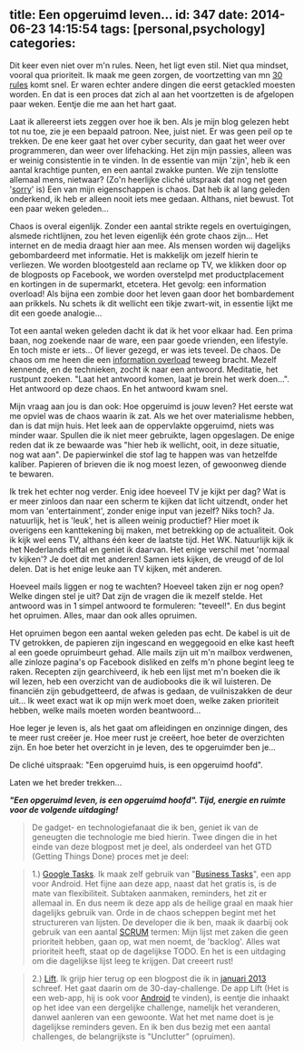 title: Een opgeruimd leven...
id: 347
date: 2014-06-23 14:15:54
tags: [personal,psychology]
categories:
---
Dit keer even niet over m'n rules. Neen, het ligt even stil. Niet qua mindset, vooral qua prioriteit. Ik maak me geen zorgen, de voortzetting van mn [30 rules](http://jeltelagendijk.nl/2014/05/rules-het-begin/ "The rules… Het begin") komt snel. Er waren echter andere dingen die eerst getackled moesten worden. En dat is een proces dat zich al aan het voortzetten is de afgelopen paar weken. Eentje die me aan het hart gaat.

<!--more-->

Laat ik allereerst iets zeggen over hoe ik ben. Als je mijn blog gelezen hebt tot nu toe, zie je een bepaald patroon. Nee, juist niet. Er was geen peil op te trekken. De ene keer gaat het over cyber security, dan gaat het weer over programmeren, dan weer over lifehacking. Het zijn mijn passies, alleen was er weinig consistentie in te vinden. In de essentie van mijn 'zijn', heb ik een aantal krachtige punten, en een aantal zwakke punten. We zijn tenslotte allemaal mens, nietwaar? (Zo'n heerlijke cliché uitspraak dat nog net geen '[sorry](http://jeltelagendijk.nl/2014/05/rules-sorry/ "Sorry :: The rules")' is) Een van mijn eigenschappen is chaos. Dat heb ik al lang geleden onderkend, ik heb er alleen nooit iets mee gedaan. Althans, niet bewust. Tot een paar weken geleden...

Chaos is overal eigenlijk. Zonder een aantal strikte regels en overtuigingen, alsmede richtlijnen, zou het leven eigenlijk één grote chaos zijn... Het internet en de media draagt hier aan mee. Als mensen worden wij dagelijks gebombardeerd met informatie. Het is makkelijk om jezelf hierin te verliezen. We worden blootgesteld aan reclame op TV, we klikken door op de blogposts op Facebook, we worden overstelpd met productplacement en kortingen in de supermarkt, etcetera. Het gevolg: een information overload! Als bijna een zombie door het leven gaan door het bombardement aan prikkels. Nu schets ik dit wellicht een tikje zwart-wit, in essentie lijkt me dit een goede analogie...

Tot een aantal weken geleden dacht ik dat ik het voor elkaar had. Een prima baan, nog zoekende naar de ware, een paar goede vrienden, een lifestyle. En toch miste er iets... Of liever gezegd, er was iets teveel. De chaos. De chaos om me heen die een [information overload](http://www.infogineering.net/understanding-information-overload.htm "Understanding information overload") teweeg bracht. Mezelf kennende, en de technieken, zocht ik naar een antwoord. Meditatie, het rustpunt zoeken. "Laat het antwoord komen, laat je brein het werk doen...". Het antwoord op deze chaos. En het antwoord kwam snel.

Mijn vraag aan jou is dan ook: Hoe opgeruimd is jouw leven? Het eerste wat me opviel was de chaos waarin ik zat. Als we het over materialisme hebben, dan is dat mijn huis. Het leek aan de oppervlakte opgeruimd, niets was minder waar. Spullen die ik niet meer gebruikte, lagen opgeslagen. De enige reden dat ik ze bewaarde was "hier heb ik wellicht, ooit, in deze situatie, nog wat aan". De papierwinkel die stof lag te happen was van hetzelfde kaliber. Papieren of brieven die ik nog moest lezen, of gewoonweg diende te bewaren.

Ik trek het echter nog verder. Enig idee hoeveel TV je kijkt per dag? Wat is er meer zinloos dan naar een scherm te kijken dat licht uitzendt, onder het mom van 'entertainment', zonder enige input van jezelf? Niks toch? Ja. natuurlijk, het is 'leuk', het is alleen weinig productief? Hier moet ik overigens een kanttekening bij maken, met betrekking op de actualiteit. Ook ik kijk wel eens TV, althans één keer de laatste tijd. Het WK. Natuurlijk kijk ik het Nederlands elftal en geniet ik daarvan. Het enige verschil met 'normaal tv kijken'? Je doet dit met anderen! Samen iets kijken, de vreugd of de lol delen. Dat is het enige leuke aan TV kijken, mét anderen.

Hoeveel mails liggen er nog te wachten? Hoeveel taken zijn er nog open? Welke dingen stel je uit? Dat zijn de vragen die ik mezelf stelde. Het antwoord was in 1 simpel antwoord te formuleren: "teveel!". En dus begint het opruimen. Alles, maar dan ook alles opruimen.

Het opruimen begon een aantal weken geleden pas echt. De kabel is uit de TV getrokken, de papieren zijn ingescand en weggegooid en elke kast heeft al een goede opruimbeurt gehad. Alle mails zijn uit m'n mailbox verdwenen, alle zinloze pagina's op Facebook disliked en zelfs m'n phone begint leeg te raken. Recepten zijn gearchiveerd, ik heb een lijst met m'n boeken die ik wil lezen, heb een overzicht van de audiobooks die ik wil luisteren. De financiën zijn gebudgetteerd, de afwas is gedaan, de vuilniszakken de deur uit... Ik weet exact wat ik op mijn werk moet doen, welke zaken prioriteit hebben, welke mails moeten worden beantwoord...

Hoe leger je leven is, als het gaat om afleidingen en onzinnige dingen, des te meer rust creëer je. Hoe meer rust je creëert, hoe beter de overzichten zijn. En hoe beter het overzicht in je leven, des te opgeruimder ben je...

De cliché uitspraak: "Een opgeruimd huis, is een opgeruimd hoofd".

Laten we het breder trekken...

_**"Een opgeruimd leven, is een opgeruimd hoofd". Tijd, energie en ruimte voor de volgende uitdaging!**_

> De gadget- en technologiefanaat die ik ben, geniet ik van de geneugten die technologie me bied hierin. Twee dingen die in het einde van deze blogpost met je deel, als onderdeel van het GTD (Getting Things Done) proces met je deel:

> 1.) [Google Tasks](https://www.gmail.com/mail/help/tasks/). Ik maak zelf gebruik van "[Business Tasks](https://play.google.com/store/apps/details?id=com.appgenix.biztasks "Google Play Store :: Business Tasks")", een app voor Android. Het fijne aan deze app, naast dat het gratis is, is de mate van flexibiliteit. Subtaken aanmaken, reminders, het zit er allemaal in. En dus neem ik deze app als de heilige graal en maak hier dagelijks gebruik van. Orde in de chaos scheppen begint met het structureren van lijsten. De developer die ik ben, maak ik daarbij ook gebruik van een aantal [SCRUM](http://www.scrum.nl/site/Scrum-Begrippen-agile-scrum "Scrum begrippen") termen: Mijn lijst met zaken die geen prioriteit hebben, gaan op, wat men noemt, de 'backlog'. Alles wat prioriteit heeft, staat op de dagelijkse TODO. En het is een uitdaging om die dagelijkse lijst leeg te krijgen. Dat creeert rust!

> 2.) [Lift](https://www.lift.do/app/users/15beb999ed5c07c6cc4d "Jelte Lagendijk on Lift"). Ik grijp hier terug op een blogpost die ik in [januari 2013](http://jeltelagendijk.nl/2013/01/challenge-accepted/ "Challenge… accepted") schreef. Het gaat daarin om de 30-day-challenge. De app Lift (Het is een web-app, hij is ook voor [Android](https://play.google.com/store/apps/details?id=com.liftworldwide.lift "Google Play Store :: Lift") te vinden), is eentje die inhaakt op het idee van een dergelijke challenge, namelijk het veranderen, danwel aanleren van een gewoonte. Wat het met name doet is je dagelijkse reminders geven. En ik ben dus bezig met een aantal challenges, de belangrijkste is "Unclutter" (opruimen).
